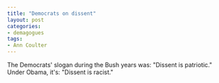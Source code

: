 ```yaml
---
title: "Democrats on dissent"
layout: post
categories:
- demagogues
tags:
- Ann Coulter
---
```


The Democrats' slogan during the Bush years was: "Dissent is patriotic." Under Obama, it's: "Dissent is racist."
